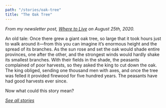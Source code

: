 ```yaml
---
path: "/stories/oak-tree"
title: "The Oak Tree"
---
```


*From my newsletter post, [Where to Live](https://simonsarris.substack.com/p/where-to-live) on August 25th, 2020.*

An old tale: Once there grew a giant oak tree, so large that it took hours just to walk around it—from this you can imagine it’s enormous height and the spread of its branches. As the sun rose and set the oak would shade entire provinces, one after the other, and the strongest winds would hardly shake its smallest branches. With their fields in the shade, the peasants complained of poor harvests, so they asked the king to cut down the oak. The king obliged, sending one thousand men with axes, and once the tree was felled it provided firewood for five hundred years. The peasants have had good harvests ever since.

Now what could this story mean?

*[See all stories](/stories/)*